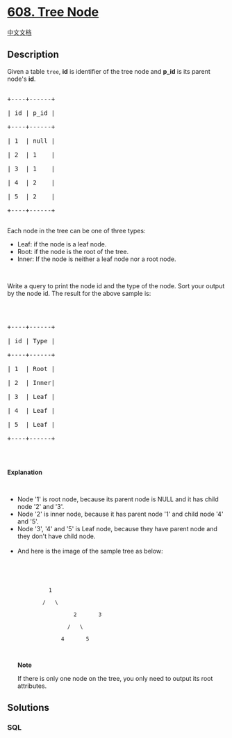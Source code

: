 # [608. Tree Node](https://leetcode.com/problems/tree-node)

[中文文档](/solution/0600-0699/0608.Tree%20Node/README.md)

## Description

<p>Given a table <code>tree</code>, <b>id</b> is identifier of the tree node and <b>p_id</b> is its parent node&#39;s <b>id</b>.</p>

<pre>

+----+------+

| id | p_id |

+----+------+

| 1  | null |

| 2  | 1    |

| 3  | 1    |

| 4  | 2    |

| 5  | 2    |

+----+------+

</pre>

Each node in the tree can be one of three types:

<ul>
	<li>Leaf: if the node is a leaf node.</li>
	<li>Root: if the node is the root of the tree.</li>
	<li>Inner: If the node is neither a leaf node nor a root node.</li>
</ul>

<p>&nbsp;</p>

Write a query to print the node id and the type of the node. Sort your output by the node id. The result for the above sample is:

<p>&nbsp;</p>

<pre>

+----+------+

| id | Type |

+----+------+

| 1  | Root |

| 2  | Inner|

| 3  | Leaf |

| 4  | Leaf |

| 5  | Leaf |

+----+------+

</pre>

<p>&nbsp;</p>

<p><b>Explanation</b></p>

<p>&nbsp;</p>

<ul>
	<li>Node &#39;1&#39; is root node, because its parent node is NULL and it has child node &#39;2&#39; and &#39;3&#39;.</li>
	<li>Node &#39;2&#39; is inner node, because it has parent node &#39;1&#39; and child node &#39;4&#39; and &#39;5&#39;.</li>
	<li>Node &#39;3&#39;, &#39;4&#39; and &#39;5&#39; is Leaf node, because they have parent node and they don&#39;t have child node.</li>
	<br />
	<li>And here is the image of the sample tree as below:
	<p>&nbsp;</p>
	<pre>

    		  1

    		/   \

                      2       3

                    /   \

                  4       5

</pre>
	<p><b>Note</b></p>
	<p>If there is only one node on the tree, you only need to output its root attributes.</p>
	</li>
</ul>

## Solutions

<!-- tabs:start -->

### **SQL**

```sql

```

<!-- tabs:end -->
